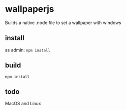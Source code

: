 # wallpaperjs

Builds a native .node file to set a wallpaper with windows

## install

as admin: `npm install`

## build

`npm install`

## todo

MacOS and Linux
